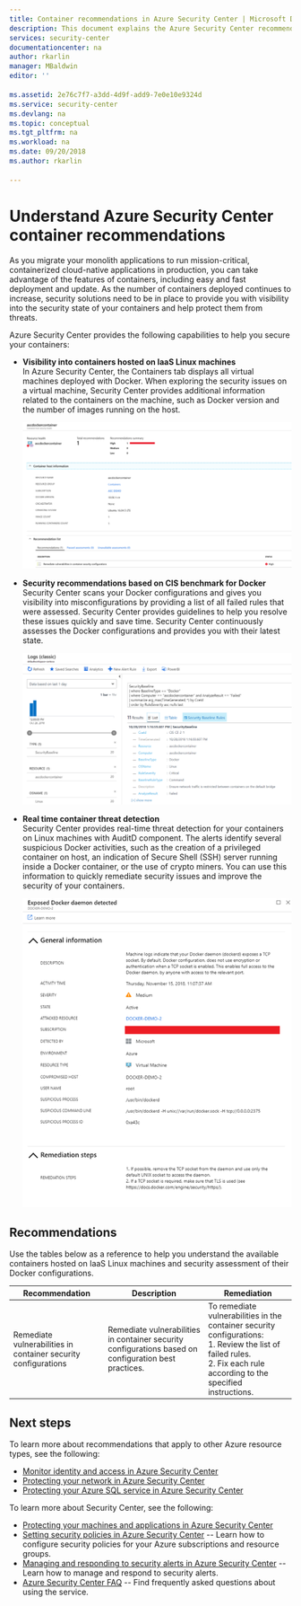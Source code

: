 ```yaml
---
title: Container recommendations in Azure Security Center | Microsoft Docs
description: This document explains the Azure Security Center recommendations for how to help protect your containers.
services: security-center
documentationcenter: na
author: rkarlin
manager: MBaldwin
editor: ''

ms.assetid: 2e76c7f7-a3dd-4d9f-add9-7e0e10e9324d
ms.service: security-center
ms.devlang: na
ms.topic: conceptual
ms.tgt_pltfrm: na
ms.workload: na
ms.date: 09/20/2018
ms.author: rkarlin

---
```

# Understand Azure Security Center container recommendations

As you migrate your monolith applications to run mission-critical, containerized cloud-native applications in production, you can take advantage of the features of containers, including easy and fast deployment and update. As the number of containers deployed continues to increase, security solutions need to be in place to provide you with visibility into the security state of your containers and help protect them from threats.

Azure Security Center provides the following capabilities to help you secure your containers:

- **Visibility into containers hosted on IaaS Linux machines**<br>In Azure Security Center, the Containers tab displays all virtual machines deployed with Docker. When exploring the security issues on a virtual machine, Security Center provides additional information related to the containers on the machine, such as Docker version and the number of images running on the host.

    ![container tab](./media/security-center-container-recommendations/docker-recommendation.png)


- **Security recommendations based on CIS benchmark for Docker**<br>Security Center scans your Docker configurations and gives you visibility into misconfigurations by providing a list of all failed rules that were assessed. Security Center provides guidelines to help you resolve these issues quickly and save time. Security Center continuously assesses the Docker configurations and provides you with their latest state.

    ![container tab](./media/security-center-container-recommendations/container-cis-benchmark.png)

- **Real time container threat detection**<br> Security Center provides real-time threat detection for your containers on Linux machines with AuditD component. The alerts identify several suspicious Docker activities, such as the creation of a privileged container on host, an indication of Secure Shell (SSH) server running inside a Docker container, or the use of crypto miners. You can use this information to quickly remediate security issues and improve the security of your containers.

    ![container tab](./media/security-center-container-recommendations/docker-threat-detection.png)

## Recommendations
Use the tables below as a reference to help you understand the available containers hosted on IaaS Linux machines and security assessment of their Docker configurations.

| Recommendation | Description | Remediation |
| --- | --- | --- |
|Remediate vulnerabilities in container security configurations |Remediate vulnerabilities in container security configurations based on configuration best practices.| To remediate vulnerabilities in the container security configurations:<br>1. Review the list of failed rules.<br>2. Fix each rule according to the specified instructions.|


## Next steps
To learn more about recommendations that apply to other Azure resource types, see the following:

* [Monitor identity and access in Azure Security Center](security-center-identity-access.md)
* [Protecting your network in Azure Security Center](security-center-network-recommendations.md)
* [Protecting your Azure SQL service in Azure Security Center](security-center-sql-service-recommendations.md)

To learn more about Security Center, see the following:

* [Protecting your machines and applications in Azure Security Center](security-center-virtual-machine-protection.md)
* [Setting security policies in Azure Security Center](tutorial-security-policy.md) -- Learn how to configure security policies for your Azure subscriptions and resource groups.
* [Managing and responding to security alerts in Azure Security Center](security-center-managing-and-responding-alerts.md) -- Learn how to manage and respond to security alerts.
* [Azure Security Center FAQ](security-center-faq.md) -- Find frequently asked questions about using the service.


